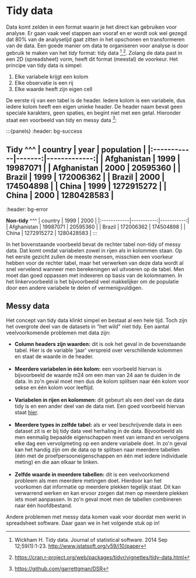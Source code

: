 # Tidy data

Data komt zelden in een format waarin je het direct kan gebruiken voor analyse. Er gaan vaak veel stappen aan vooraf en 
er wordt ook wel gezegd dat 80% van de analysetijd gaat zitten in het opschonen en transformeren van de data. Een goede
manier om data te organiseren voor analyse is door gebruik te maken van het *tidy* format: tidy data [^Tidy],[^Tidyr]. Zolang
de data past in een 2D (spreadsheet) vorm, heeft dit format (meestal) de voorkeur. Het principe van tidy data is simpel: 

1. Elke variabele krijgt een kolom
1. Elke observatie is een rij
1. Elke waarde heeft zijn eigen cell

De eerste rij van een tabel is de header. Iedere kolom is een variabele, dus iedere kolom heeft een eigen unieke header. 
De header naam bevat geen speciale karakters, geen spaties, en begint niet met een getal. Hieronder staat een voorbeeld
van tidy en messy data [^DSR]:

:::{panels}
:header: bg-success

**Tidy**
^^^
| country     |   year |   population |
|:------------|-------:|-------------:|
| Afghanistan |   1999 |     19987071 |
| Afghanistan |   2000 |     20595360 |
| Brazil      |   1999 |    172006362 |
| Brazil      |   2000 |    174504898 |
| China       |   1999 |   1272915272 |
| China       |   2000 |   1280428583 |
---
:header: bg-error

**Non-tidy**
^^^
| country     |       1999 |       2000 |
|:------------|-----------:|-----------:|
| Afghanistan |   19987071 |   20595360 |
| Brazil      |  172006362 |  174504898 |
| China       | 1272915272 | 1280428583 |
:::

In het bovenstaande voorbeeld bevat de rechter tabel non-tidy of messy data. Dat komt omdat variabelen zowel in rijen als
in kolommen staan. Op het eerste gezicht zullen de meeste mensen, misschien een voorkeur hebben voor de rechter tabel, 
maar het verwerken van deze data wordt al snel vervelend wanneer men berekeningen wil uitvoeren op de tabel. Men moet dan
goed oppassen met indexeren op basis van de kolomnamen. In het linkervoorbeeld is het bijvoorbeeld veel makkelijker om de
populatie door een andere variabele te delen of vermenigvuldigen. 

## Messy data

Het concept van tidy data klinkt simpel en bestaat al een hele tijd. Toch zijn het overgrote deel van de datasets in "het
wild" niet tidy. Een aantal veelvoorkomende problemen met data zijn:

- **Column headers zijn waarden:** dit is ook het geval in de bovenstaande tabel. Hier is de variable 'jaar' verspreid
over verschillende kolommen en staat de waarde in de header.
<br><br>
- **Meerdere variabelen in één kolom:** een voorbeeld hiervan is bijvoorbeeld de waarde m24 om een man van 24 aan te 
duiden in de data. In zo'n geval moet men dus de kolom splitsen naar één kolom voor sekse en één kolom voor leeftijd.
<br><br>
- **Variabelen in rijen en kolommen:** dit gebeurt als een deel van de data tidy is en een ander deel van de data niet.
Een goed voorbeeld hiervan staat [hier](https://cran.r-project.org/web/packages/tidyr/vignettes/tidy-data.html).
<br><br>
- **Meerdere types in zelfde tabel:** als er veel beschrijvende data in een dataset zit is er bij tidy data veel herhaling
in de data. Bijvoorbeeld als men eenmalig bepaalde eigenschappen meet van iemand en vervolgens elke dag een vervolgmeting 
op een andere variabele doet. In zo'n geval kan het handig zijn om de data op te splitsen naar meerdere tabellen (één met
de proefpersooneigenschappen en één met iedere individuele meting) en die aan elkaar te linken.
<br><br>
- **Zelfde waarde in meerdere tabellen:** dit is een veelvoorkomend probleem als men meerdere metingen doet. Hierdoor kan
het voorkomen dat informatie op meerdere plekken tegelijk staat. Dit kan verwarrend werken en kan ervoor zorgen dat men op
meerdere plekken iets moet aanpassen. In zo'n geval moet men de tabellen combineren naar één hoofdbestand.
  
Andere problemen met messy data komen vaak voor doordat men werkt in spreadsheet software. Daar gaan we in het volgende
stuk op in!

[^Tidy]: Wickham H. Tidy data. Journal of statistical software. 2014 Sep 12;59(1):1-23. http://www.jstatsoft.org/v59/i10/paper
[^Tidyr]: https://cran.r-project.org/web/packages/tidyr/vignettes/tidy-data.html
[^DSR]: https://github.com/garrettgman/DSR